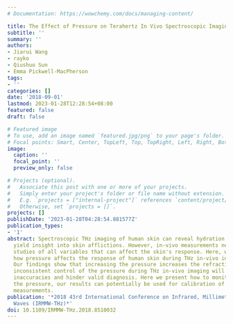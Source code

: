 ```yaml
---
# Documentation: https://wowchemy.com/docs/managing-content/

title: The Effect of Pressure on Terahertz In Vivo Spectroscopic Imaging
subtitle: ''
summary: ''
authors:
- Jiarui Wang
- rayko
- Qiushuo Sun
- Emma Pickwell-MacPherson
tags:
- ''
categories: []
date: '2018-09-01'
lastmod: 2023-01-28T12:28:54+08:00
featured: false
draft: false

# Featured image
# To use, add an image named `featured.jpg/png` to your page's folder.
# Focal points: Smart, Center, TopLeft, Top, TopRight, Left, Right, BottomLeft, Bottom, BottomRight.
image:
  caption: ''
  focal_point: ''
  preview_only: false

# Projects (optional).
#   Associate this post with one or more of your projects.
#   Simply enter your project's folder or file name without extension.
#   E.g. `projects = ["internal-project"]` references `content/project/deep-learning/index.md`.
#   Otherwise, set `projects = []`.
projects: []
publishDate: '2023-01-28T04:28:54.881577Z'
publication_types:
- '1'
abstract: Spectroscopic THz imaging of human skin can reveal hydration levels and
  yield insight into skin afflictions. However, in-vivo measurements necessitate careful
  studies of all variables that can affect the skin's response. Here, we investigate
  how pressure affects the response of human skin during THz in-vivo investigations.
  Our findings show that increasing the pressure increases the refractive index. Therefore,
  inconsistent control of the pressure during THz in-vivo imaging will cause measurement
  inaccuracies and hinder valid diagnosis. Here we present how to monitor and control
  the pressure, our results can potentially be used for calibration of THz in vivo
  measurements.
publication: '*2018 43rd International Conference on Infrared, Millimeter, and Terahertz
  Waves (IRMMW-THz)*'
doi: 10.1109/IRMMW-THz.2018.8510032
---
```

